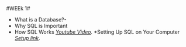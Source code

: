 #WEEk 1# 
* What is a Database?-
* Why SQL is Important
* How SQL Works
*[Youtube Video](https://youtu.be/27axs9dO7AE?si=Px9PHWTU9Og7oy_w).*
*Setting Up SQL on Your Computer
*[Setup link](https://phoenixnap.com/kb/install-sql-server)*.
